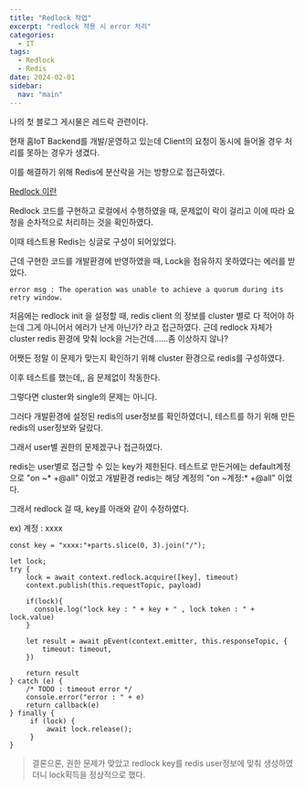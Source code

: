 ```yaml
---
title: "Redlock 작업"
excerpt: "redlock 적용 시 error 처리"
categories:
  - IT
tags:
  - Redlock
  - Redis
date: 2024-02-01
sidebar:
  nav: "main"
---
```


나의 첫 블로그 게시물은 레드락 관련이다.

현재 홈IoT Backend를 개발/운영하고 있는데
Client의 요청이 동시에 들어올 경우 처리를 못하는 경우가 생겼다.

이를 해결하기 위해 Redis에 분산락을 거는 방향으로 접근하였다.


[Redlock 이란]( https://redis.io/docs/manual/patterns/distributed-locks/ )


Redlock 코드를 구현하고 로컬에서 수행하였을 때,
문제없이 락이 걸리고 이에 따라 요청을 순차적으로 처리하는 것을 확인하였다.

이때 테스트용 Redis는 싱글로 구성이 되어있었다.

근데 구현한 코드를 개발환경에 반영하였을 때,
Lock을 점유하지 못하였다는 에러를 받았다.

    error msg : The operation was unable to achieve a quorum during its retry window.

처음에는 redlock init 을 설정할 때,
redis client 의 정보를 cluster 별로 다 적어야 하는데 그게 아니어서 에러가 난게 아닌가? 라고 접근하였다.
근데 redlock 자체가 cluster redis 환경에 맞춰 lock을 거는건데......좀 이상하지 않나?

어쨋든 정말 이 문제가 맞는지 확인하기 위해
cluster 환경으로 redis를 구성하였다.

이후 테스트를 했는데,, 음 문제없이 작동한다.

그렇다면 cluster와 single의 문제는 아니다.

그러다 개발환경에 설정된 redis의 user정보를 확인하였더니,
테스트를 하기 위해 만든 redis의 user정보와 달랐다.

그래서 user별 권한의 문제겠구나 접근하였다.

redis는 user별로 접근할 수 있는 key가 제한된다.
테스트로 만든거에는 default계정으로 "on ~* +@all" 이었고
개발환경 redis는 해당 계정의 "on ~계정:* +@all" 이었다.

그래서 redlock 걸 때, key를 아래와 같이 수정하였다.

ex) 계정 : xxxx

    const key = "xxxx:"+parts.slice(0, 3).join("/");

    let lock;
    try {
        lock = await context.redlock.acquire([key], timeout)
        context.publish(this.requestTopic, payload)

        if(lock){
          console.log("lock key : " + key + " , lock token : " + lock.value)
        }

        let result = await pEvent(context.emitter, this.responseTopic, {
            timeout: timeout,
        })

        return result
    } catch (e) {
        /* TODO : timeout error */
        console.error("error : " + e)
        return callback(e)
    } finally {
         if (lock) {
             await lock.release();
         }
    }

> 결론으론, 권한 문제가 맞았고 redlock key를 redis user정보에 맞춰 생성하였더니 lock획득을 정상적으로 했다.	